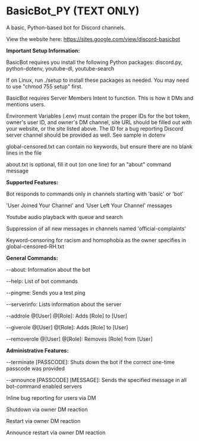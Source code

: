 # BasicBot_PY (TEXT ONLY)

A basic, Python-based bot for Discord channels.

View the website here: https://sites.google.com/view/discord-basicbot

**Important Setup Information:**

BasicBot requires you install the following Python packages: discord.py, python-dotenv, youtube-dl, youtube-search

If on Linux, run ./setup to install these packages as needed. You may need to use "chmod 755 setup" first.

BasicBot requires Server Members Intent to function. This is how it DMs and mentions users.

Environment Variables (.env) must contain the proper IDs for the bot token, owner's user ID, and owner's DM channel, site URL should be filled out with your website, or the site listed above. The ID for a bug reporting Discord server channel should be provided as well. See sample in dotenv

global-censored.txt can contain no keywords, but ensure there are no blank lines in the file

about.txt is optional, fill it out (on one line) for an "about" command message

**Supported Features:**

Bot responds to commands only in channels starting with 'basic' or 'bot'

'User Joined Your Channel' and 'User Left Your Channel' messages

Youtube audio playback with queue and search

Suppression of all new messages in channels named 'official-complaints'

Keyword-censoring for racism and homophobia as the owner specifies in global-censored-RH.txt

**General Commands:**

--about: Information about the bot

--help: List of bot commands

--pingme: Sends you a test ping

--serverinfo: Lists information about the server

--addrole @[User] @[Role]: Adds [Role] to [User]

--giverole @[User] @[Role]: Adds [Role] to [User]

--removerole @[User] @[Role]: Removes [Role] from [User]

**Administrative Features:**

--terminate [PASSCODE]: Shuts down the bot if the correct one-time passcode was provided

--announce [PASSCODE] [MESSAGE]: Sends the specified message in all bot-command enabled servers

Inline bug reporting for users via DM

Shutdown via owner DM reaction

Restart via owner DM reaction

Announce restart via owner DM reaction
